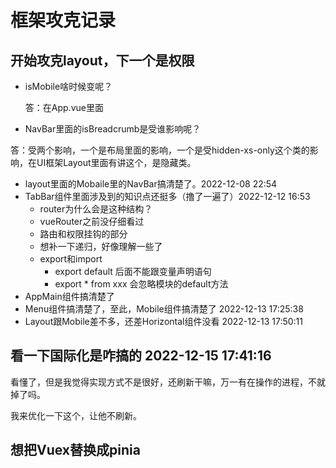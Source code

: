 # 框架攻克记录
## 开始攻克layout，下一个是权限
* isMobile啥时候变呢？
  
  答：在App.vue里面
* NavBar里面的isBreadcrumb是受谁影响呢？

答：受两个影响，一个是布局里面的影响，一个是受hidden-xs-only这个类的影响，在UI框架Layout里面有讲这个，是隐藏类。

* layout里面的Mobaile里的NavBar搞清楚了。2022-12-08  22:54
* TabBar组件里面涉及到的知识点还挺多（撸了一遍了）2022-12-12 16:53
  * router为什么会是这种结构？
  * vueRouter之前没仔细看过
  * 路由和权限挂钩的部分
  * 想补一下递归，好像理解一些了
  * export和import 
    * export default 后面不能跟变量声明语句
    * export * from xxx 会忽略模块的default方法
* AppMain组件搞清楚了
* Menu组件搞清楚了，至此，Mobile组件搞清楚了  2022-12-13 17:25:38
* Layout跟Mobile差不多，还差Horizontal组件没看  2022-12-13  17:50:11

## 看一下国际化是咋搞的  2022-12-15  17:41:16
看懂了，但是我觉得实现方式不是很好，还刷新干嘛，万一有在操作的进程，不就掉了吗。

我来优化一下这个，让他不刷新。
## 想把Vuex替换成pinia